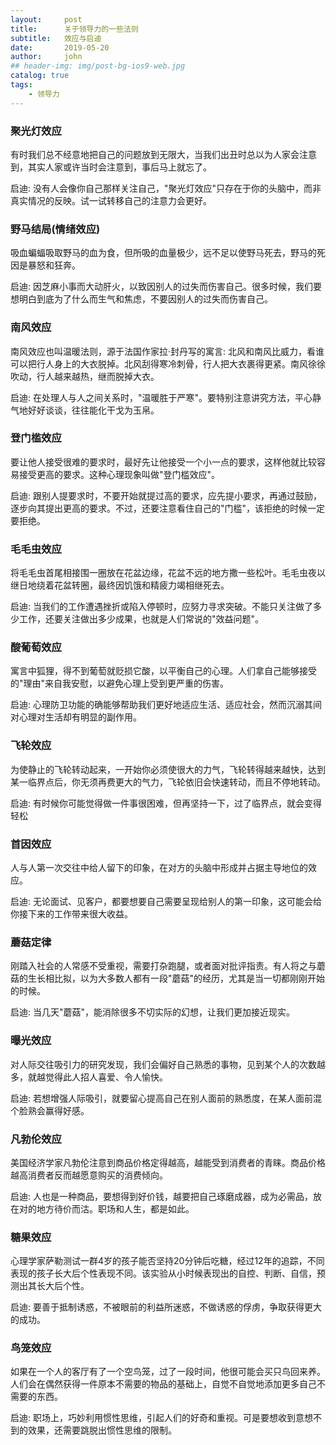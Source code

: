 ```yaml
---
layout:     post
title:      关于领导力的一些法则
subtitle:   效应与启迪
date:       2019-05-20
author:     john
## header-img: img/post-bg-ios9-web.jpg
catalog: true
tags:
    - 领导力
---
```

### 聚光灯效应
有时我们总不经意地把自己的问题放到无限大，当我们出丑时总以为人家会注意到，其实人家或许当时会注意到，事后马上就忘了。

启迪: 没有人会像你自己那样关注自己，"聚光灯效应"只存在于你的头脑中，而非真实情况的反映。试一试转移自己的注意力会更好。

### 野马结局(情绪效应)
吸血蝙蝠吸取野马的血为食，但所吸的血量极少，远不足以使野马死去，野马的死因是暴怒和狂奔。

启迪: 因芝麻小事而大动肝火，以致因别人的过失而伤害自己。很多时候，我们要想明白到底为了什么而生气和焦虑，不要因别人的过失而伤害自己。

### 南风效应
南风效应也叫温暖法则，源于法国作家拉·封丹写的寓言: 北风和南风比威力，看谁可以把行人身上的大衣脱掉。北风刮得寒冷刺骨，行人把大衣裹得更紧。南风徐徐吹动，行人越来越热，继而脱掉大衣。

启迪: 在处理人与人之间关系时，"温暖胜于严寒"。要特别注意讲究方法，平心静气地好好谈谈，往往能化干戈为玉帛。

### 登门槛效应
要让他人接受很难的要求时，最好先让他接受一个小一点的要求，这样他就比较容易接受更高的要求。这种心理现象叫做"登门槛效应"。

启迪: 跟别人提要求时，不要开始就提过高的要求，应先提小要求，再通过鼓励，逐步向其提出更高的要求。不过，还要注意看住自己的"门槛"，该拒绝的时候一定要拒绝。

### 毛毛虫效应
将毛毛虫首尾相接围一圈放在花盆边缘，花盆不远的地方撒一些松叶。毛毛虫夜以继日地绕着花盆转圈，最终因饥饿和精疲力竭相继死去。

启迪: 当我们的工作遭遇挫折或陷入停顿时，应努力寻求突破。不能只关注做了多少工作，还要关注做出多少成果，也就是人们常说的"效益问题"。

### 酸葡萄效应
寓言中狐狸，得不到葡萄就贬损它酸，以平衡自己的心理。人们拿自己能够接受的"理由"来自我安慰，以避免心理上受到更严重的伤害。

启迪: 心理防卫功能的确能够帮助我们更好地适应生活、适应社会，然而沉溺其间对心理对生活却有明显的副作用。

### 飞轮效应
为使静止的飞轮转动起来，一开始你必须使很大的力气，飞轮转得越来越快，达到某一临界点后，你无须再费更大的气力，飞轮依旧会快速转动，而且不停地转动。

启迪: 有时候你可能觉得做一件事很困难，但再坚持一下，过了临界点，就会变得轻松

### 首因效应
人与人第一次交往中给人留下的印象，在对方的头脑中形成并占据主导地位的效应。

启迪: 无论面试、见客户，都要想要自己需要呈现给别人的第一印象，这可能会给你接下来的工作带来很大收益。

### 蘑菇定律
刚踏入社会的人常感不受重视，需要打杂跑腿，或者面对批评指责。有人将之与蘑菇的生长相比拟，以为大多数人都有一段"蘑菇"的经历，尤其是当一切都刚刚开始的时候。

启迪: 当几天"蘑菇"，能消除很多不切实际的幻想，让我们更加接近现实。

### 曝光效应
对人际交往吸引力的研究发现，我们会偏好自己熟悉的事物，见到某个人的次数越多，就越觉得此人招人喜爱、令人愉快。

启迪: 若想增强人际吸引，就要留心提高自己在别人面前的熟悉度，在某人面前混个脸熟会赢得好感。

### 凡勃伦效应
美国经济学家凡勃伦注意到商品价格定得越高，越能受到消费者的青睐。商品价格越高消费者反而越愿意购买的消费倾向。

启迪: 人也是一种商品，要想得到好价钱，越要把自己琢磨成器，成为必需品，放在对的地方待价而沽。职场和人生，都是如此。

### 糖果效应
心理学家萨勒测试一群4岁的孩子能否坚持20分钟后吃糖，经过12年的追踪，不同表现的孩子长大后个性表现不同。该实验从小时候表现出的自控、判断、自信，预测出其长大后个性。

启迪: 要善于抵制诱惑，不被眼前的利益所迷惑，不做诱惑的俘虏，争取获得更大的成功。

### 鸟笼效应
如果在一个人的客厅有了一个空鸟笼，过了一段时间，他很可能会买只鸟回来养。人们会在偶然获得一件原本不需要的物品的基础上，自觉不自觉地添加更多自己不需要的东西。

启迪: 职场上，巧妙利用惯性思维，引起人们的好奇和重视。可是要想收到意想不到的效果，还需要跳脱出惯性思维的限制。
